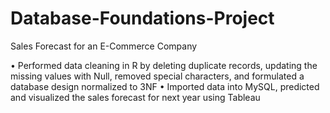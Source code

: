 # Database-Foundations-Project

Sales Forecast for an E-Commerce Company

•	Performed data cleaning in R by deleting duplicate records, updating the missing values with Null, removed special characters, 
  and formulated a database design normalized to 3NF
•	Imported data into MySQL, predicted and visualized the sales forecast for next year using Tableau
